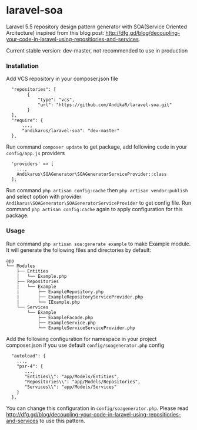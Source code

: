 # laravel-soa
Laravel 5.5 repository design pattern generator with SOA(Service Oriented Arcitecture) inspired from this blog post: http://dfg.gd/blog/decoupling-your-code-in-laravel-using-repositiories-and-services.

Current stable version: dev-master, not recommended to use in production

### Installation 

Add VCS repository in your composer.json file

```
  "repositories": [
        {
            "type": "vcs",
            "url": "https://github.com/AndikaR/laravel-soa.git"
        }
  ],
  "require": {
      ...,
      "andikarus/laravel-soa": "dev-master"
  },
```

Run command `composer update` to get package, add following code in your `config/app.js` providers

```
  'providers' => [
    ...,
    Andikarus\SOAGenerator\SOAGeneratorServiceProvider::class
  ];
```
Run command `php artisan config:cache` then `php artisan vendor:publish` and select option with provider `Andikarus\SOAGenerator\SOAGeneratorServiceProvider` to get config file. Run command `php artisan config:cache` again to apply configuration for this package.

### Usage

Run command `php artisan soa:generate example` to make Example module. It will generate the following files and directories by default:

```
app
└── Modules
    ├── Entities
    |   └── Example.php
    ├── Repositories
    |   └── Example
    |       ├── ExampleRepository.php
    |       ├── ExampleRepositoryServiceProvider.php
    |       └── IExample.php
    └── Services
        └── Example
            ├── ExampleFacade.php
            ├── ExampleService.php
            └── ExampleServiceServiceProvider.php
```
Add the following configuration for namespace in your project composer.json if you use default `config/soagenerator.php` config
```
  "autoload": {
    ...,
    "psr-4": {
       ...,
       "Entities\\": "app/Models/Entities",
       "Repositories\\": "app/Models/Repositories",
       "Services\\": "app/Models/Services"
    }
  },
```

You can change this configuration in `config/soagenerator.php`. Please read http://dfg.gd/blog/decoupling-your-code-in-laravel-using-repositiories-and-services to use this pattern.
